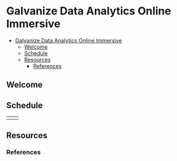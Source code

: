 # Galvanize Data Analytics Online Immersive 

- [Galvanize Data Analytics Online Immersive](#galvanize-data-analytics-online-immersive)
  - [Welcome](#welcome)
  - [Schedule](#schedule)
  - [Resources](#resources)
    - [References](#references)


## Welcome

## Schedule

|   |   |
|---|---|
|   |   |


## Resources

### References


